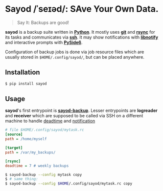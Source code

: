 # Sayod /ˈseɪəd/: SAve Your Own Data.

> Say It: Backups are good!

**sayod** is a backup suite written in
[**Python**](https://www.python.org). It mostly uses
[**git**](https://git-scm.com) and [**rsync**](https://rsync.samba.org) for its
tasks and communicates via
[**ssh**](https://en.wikipedia.org/wiki/Secure_Shell). It may show
notifications with
[**libnotify**](https://gitlab.gnome.org/GNOME/libnotify) and interactive prompts with
[**PySide6**](https://pypi.org/project/PySide6/).

Configuration of backup jobs is done via job resource files which are
usually stored in ``$HOME/.config/sayod/``, but can be placed anywhere.

## Installation

```bash
$ pip install sayod
```

## Usage

**sayod**'s first entrypoint is **[sayod-backup](docs/sayod-backup)**. Lesser entrypoints are
**logreader** and **receiver** which are supposed to be called via SSH
on a different machine to handle [deadtime](docs/context) and [notification](docs/notification)

```ini
# file $HOME/.config/sayod/mytask.rc
[source]
path = /home/myself

[target]
path = /var/my_backups/

[rsync]
deadtime = 7 # weekly backups
```

```bash
$ sayod-backup --config mytask copy
$ # same thing:
$ sayod-backup --config $HOME/.config/sayod/mytask.rc copy
```
